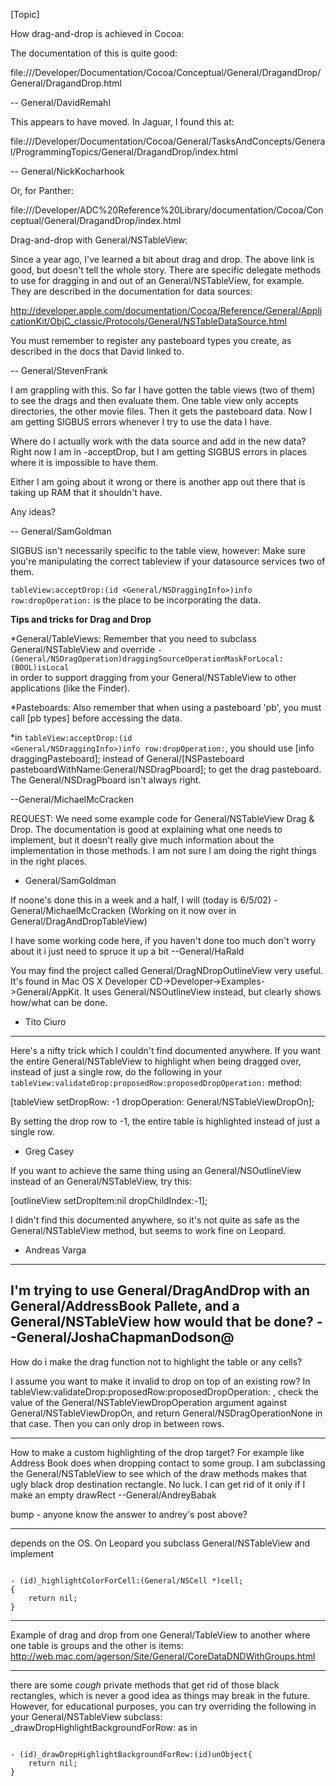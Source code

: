 


[Topic]

How drag-and-drop is achieved in Cocoa: 

The documentation of this is quite good:

file:///Developer/Documentation/Cocoa/Conceptual/General/DragandDrop/General/DragandDrop.html

-- General/DavidRemahl

This appears to have moved. In Jaguar, I found this at:

file:///Developer/Documentation/Cocoa/General/TasksAndConcepts/General/ProgrammingTopics/General/DragandDrop/index.html

-- General/NickKocharhook

Or, for Panther:

file:///Developer/ADC%20Reference%20Library/documentation/Cocoa/Conceptual/General/DragandDrop/index.html

Drag-and-drop with General/NSTableView:

Since a year ago, I've learned a bit about drag and drop.  The above link is good, but doesn't tell the whole story.  There are specific delegate methods to use for dragging in and out of an General/NSTableView, for example.  They are described in the documentation for data sources:

http://developer.apple.com/documentation/Cocoa/Reference/General/ApplicationKit/ObjC_classic/Protocols/General/NSTableDataSource.html

You must remember to register any pasteboard types you create, as described in the docs that David linked to.

-- General/StevenFrank


I am grappling with this. So far I have gotten the table views (two of them) to see the drags and then evaluate them. One table view only accepts directories, the other movie files. Then it gets the pasteboard data. Now I am getting SIGBUS errors whenever I try to use the data I have.

Where do I actually work with the data source and add in the new data? Right now I am in -acceptDrop, but I am getting SIGBUS errors in places where it is impossible to have them.

Either I am going about it wrong or there is another app out there that is taking up RAM that it shouldn't have.

Any ideas?

-- General/SamGoldman

SIGBUS isn't necessarily specific to the table view, however: Make sure you're manipulating the correct tableview if your datasource services two of them.

<code>tableView:acceptDrop:(id <General/NSDraggingInfo>)info row:dropOperation:</code> is the place to be incorporating the data.

**Tips and tricks for Drag and Drop**

*General/TableViews: Remember that you need to subclass General/NSTableView and override 
<code>- (General/NSDragOperation)draggingSourceOperationMaskForLocal:(BOOL)isLocal </code>
in order to support dragging from your General/NSTableView to other applications (like the Finder).

*Pasteboards: Also remember that when using a pasteboard 'pb', you must call [pb types] before accessing the data. 

*in <code>tableView:acceptDrop:(id <General/NSDraggingInfo>)info row:dropOperation:</code>, you should use      [info draggingPasteboard];  instead of      General/[NSPasteboard  pasteboardWithName:General/NSDragPboard];  to get the drag pasteboard. The General/NSDragPboard isn't always right.


--General/MichaelMcCracken

REQUEST: We need some example code for General/NSTableView Drag & Drop. The documentation is good at explaining what one needs to implement, but it doesn't really give much information about the implementation in those methods. I am not sure I am doing the right things in the right places.

- General/SamGoldman

If noone's done this in a week and a half, I will (today is 6/5/02) - General/MichaelMcCracken (Working on it now over in General/DragAndDropTableView)


I have some working code here, if you haven't done too much don't worry about it  i just need to spruce it up a bit --General/HaRald

You may find the project called General/DragNDropOutlineView very useful. It's found in Mac OS X Developer CD->Developer->Examples->General/AppKit. It uses General/NSOutlineView instead, but clearly shows how/what can be done.

- Tito Ciuro

----
Here's a nifty trick which I couldn't find documented anywhere. If you want the entire General/NSTableView to highlight when being dragged over, instead of just a single row, do the following in your <code>tableView:validateDrop:proposedRow:proposedDropOperation:</code> method:

    
[tableView setDropRow: -1 dropOperation: General/NSTableViewDropOn];


By setting the drop row to -1, the entire table is highlighted instead of just a single row. 

- Greg Casey

If you want to achieve the same thing using an General/NSOutlineView instead of an General/NSTableView, try this:

    
[outlineView setDropItem:nil dropChildIndex:-1];


I didn't find this documented anywhere, so it's not quite as safe as the General/NSTableView method, but seems to work fine on Leopard.

- Andreas Varga

----
I'm trying to use General/DragAndDrop with an General/AddressBook Pallete, and a General/NSTableView how would that be done? --General/JoshaChapmanDodson@
----

How do i make the drag function not to highlight the table or any cells?

I assume you want to make it invalid to drop on top of an existing row? In tableView:validateDrop:proposedRow:proposedDropOperation: , check the value of the General/NSTableViewDropOperation argument against General/NSTableViewDropOn, and return General/NSDragOperationNone in that case. Then you can only drop in between rows.

----

How to make a custom highlighting of the drop target? For example like Address Book does when dropping contact to some group. I am subclassing the General/NSTableView to see which of the draw methods makes that ugly black drop destination rectangle. No luck. I can get rid of it only if I make an empty drawRect --General/AndreyBabak

bump - anyone know the answer to andrey's post above?

----

depends on the OS.  On Leopard you subclass General/NSTableView and implement

<code>
- (id)_highlightColorForCell:(General/NSCell *)cell;
{
    return nil;
}
</code>

----
Example of drag and drop from one General/TableView to another where one table is groups and the other is items:
http://web.mac.com/agerson/Site/General/CoreDataDNDWithGroups.html


----

there are some *cough* private methods that get rid of those black rectangles, which is never a good idea as things may break in the future.  However, for educational purposes, you can try overriding the following in your General/NSTableView subclass: _drawDropHighlightBackgroundForRow: as in

<code>
- (id)_drawDropHighlightBackgroundForRow:(id)unObject{
	return nil;
}
</code>